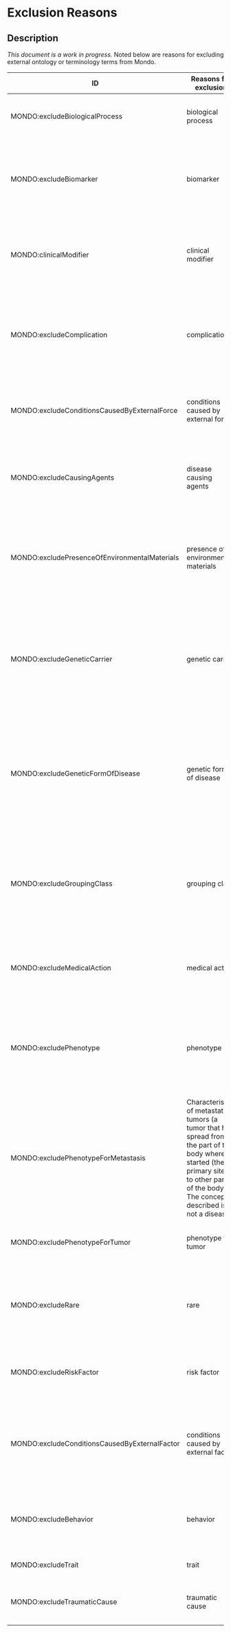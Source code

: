 # Exclusion Reasons

## Description 
_This document is a work in progress._ Noted below are reasons for excluding external ontology or terminology terms from Mondo. 

ID| Reasons for exclusion | Description | Example
---| ---| --- | --
MONDO:excludeBiologicalProcess |biological process | The concept describes a biological process and not a disease.| ICD10CM:O00-O08 Pregnancy with abortive outcome                                                                      
MONDO:excludeBiomarker | biomarker | A biomarker that is used for disease status and not a disease, such as estrogen receptor status for breast cancer. | ICD10CM:Z17-Z17 Estrogen receptor status
MONDO:clinicalModifier | clinical modifier | Diseases that are modified by a clinical modifier (such as symptomatic, severe, etc.) may be out of scope by Mondo. | MONDO:0034028 symptomatic form of hemochromatosis type 1
MONDO:excludeComplication | complication | A secondary disease or condition aggravating an already existing one that is the result of an event (like birth), procedure or surgery. | J95-J95 Intraoperative and postprocedural complications and disorders of respiratory system, not elsewhere classified 
MONDO:excludeConditionsCausedByExternalForce | conditions caused by external force | A condition that is caused by an external force (such as a transport accident) and not a disease. | ICD10CM:V95-V97 Air and space transport accidents 
MONDO:excludeCausingAgents | disease causing agents | Agents, such as bacteria or other pathogens, that cause disease, but the code(s) do not refer to diseases themselves. | ICD10CM:B95-B97 Bacterial and viral infectious agents                                                           
MONDO:excludePresenceOfEnvironmentalMaterials | presence of environmental materials | This code is for the presence of environmental materials, such as foreign body fragments or objects in the body and does not refer to a disease. | ICD10CM:Z18-Z18 Retained foreign body fragments       
MONDO:excludeGeneticCarrier | genetic carrier | The concept described is not a disease, it is for individual who is heterozygous for a recessive gene and thus does not express the recessive phenotype but can transmit the gene to offspring. | ICD10CM:Z14-Z15 Genetic carrier and genetic susceptibility to disease
MONDO:excludeGeneticFormOfDisease | genetic form of disease | A grouping class that that is characterized by the feature of having a genetic or inheritable component. We don't include these terms in Mondo because it is a grouping class that is not commonly used. | Orphanet:183472 genetic dermis disorder
MONDO:excludeGroupingClass | grouping class | A term that is not a disease itself but groups together classes that share common features, like grouping diseases together by phenotypic features. | Orphanet:138041 Pierre Robin syndrome associated with collagen disease
MONDO:excludeMedicalAction | medical action | A clinically prescribed procedure, therapy, intervention, or recommendation, not a disease. | ICD10CM:Z30-Z39 Persons encountering health services in circumstances related to reproduction
MONDO:excludePhenotype | phenotype | Observable characteristics of an individual that is the product of interactions between genes and the environment. The concept described is not a disease.  | ICD10CM:P09-P09 Abnormal findings on neonatal screening 
MONDO:excludePhenotypeForMetastasis | Characteristics of metastatic tumors (a tumor that has spread from the part of the body where it started (the primary site) to other parts of the body.). The concept described is not a disease.  | ICD10CM:C7B-C7B Secondary neuroendocrine tumors 
MONDO:excludePhenotypeForTumor | phenotype for tumor | Characteristics of a tumor that causes the disease, but not the disease itself. | ICD10CM:C7A-C7A Malignant neuroendocrine tumors 
MONDO:excludeRare | rare | We do not include rare subtypes of diseases as proper classes in Mondo, but rather use the rare subclass annotation | Orphanet:101954 rare adrenal disease
MONDO:excludeRiskFactor | risk factor | Something that increases the chance of developing a disease, not the disease itself. | Z20-Z29 Persons with potential health hazards related to communicable diseases 
MONDO:excludeConditionsCausedByExternalFactor | conditions caused by external factor | A condition that is caused by an external factor or event (such as labor and delivery). The concept described is not a disease. | ICD10CM:N99-N99 Intraoperative and postprocedural complications and disorders of genitourinary system, not elsewhere classified
MONDO:excludeBehavior | behavior | An action performed by an individual, not a disease. | O30-O48 Maternal care related to the fetus and amniotic cavity and possible delivery problems 
MONDO:excludeTrait | trait | A characteristic of an individual, not a disease. | ICD10CM:Z67-Z67 Blood type 
MONDO:excludeTraumaticCause | traumatic cause | A secondary complication of a distressing experience, not a disease. | ICD10CM:T79-T79 Certain early complications of trauma
